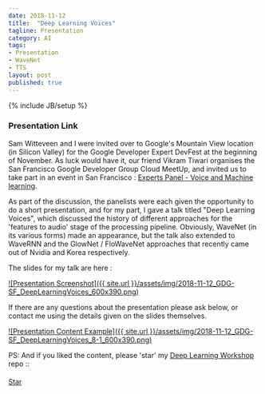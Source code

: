 ```yaml
---
date: 2018-11-12
title:  "Deep Learning Voices"
tagline: Presentation
category: AI
tags:
- Presentation
- WaveNet
- TTS
layout: post
published: true
---
```

{% include JB/setup %}



### Presentation Link

Sam Witteveen and I were invited over to Google's Mountain View location (in Silicon Valley) for the
Google Developer Expert DevFest at the beginning of November.  As luck would have it, 
our friend Vikram Tiwari organises the San Francisco Google Developer Group Cloud MeetUp, and 
invited us to take part in an event in San Francisco : [Experts Panel - Voice and Machine learning](https://www.meetup.com/GDGCloudSF/events/255584299/).

As part of the discussion, the panelists were each given the opportunity to do a short presentation, 
and for my part, I gave a talk titled "Deep Learning Voices", which discussed the 
history of different approaches for the 'features to audio' stage of the processing pipeline.  Obviously, 
WaveNet (in its various forms) made an appearance, but the talk also extended to WaveRNN 
and the GlowNet / FloWaveNet approaches that recently came out of Nvidia and Korea respectively.

The slides for my talk are here :

<a href="http://redcatlabs.com/2018-11-12_GDG-SF_DeepLearningVoices/" target="_blank">
![Presentation Screenshot]({{ site.url }}/assets/img/2018-11-12_GDG-SF_DeepLearningVoices_600x390.png)
</a>

If there are any questions about the presentation please ask below, 
or contact me using the details given on the slides themselves.

<a href="http://redcatlabs.com/2018-11-12_GDG-SF_DeepLearningVoices/#/8/1" target="_blank">
![Presentation Content Example]({{ site.url }}/assets/img/2018-11-12_GDG-SF_DeepLearningVoices_8-1_600x390.png)
</a>

<!--
Also now include :

LPCnet
  https://github.com/mozilla/LPCNet/issues/4


Look at :
  UFANS: U-shaped Fully-Parallel Acoustic Neural Structure For Statistical Parametric Speech Synthesis With 20X Faster
    = https://arxiv.org/abs/1811.12208
  Investigating context features hidden in End-to-End TTS
    = https://arxiv.org/abs/1811.01376
  Exploring Transfer Learning for Low Resource Emotional TTS
    = https://arxiv.org/abs/1901.04276
  Representation Mixing for TTS Synthesis
    = https://arxiv.org/abs/1811.07240
  Attention-Based Models for Speech Recognition  (Has TTS-relevant content, apparently)
    = https://arxiv.org/pdf/1506.07503.pdf

https://r9y9.github.io/nnmnkwii/latest/nnmnkwii_gallery/notebooks/tts/02-Bidirectional-LSTM%20based%20RNNs%20for%20speech%20synthesis%20(en).html

------
https://cloud.google.com/tpu/docs/tensorflow-ops#available_python_apis
https://www.tensorflow.org/api_docs/python/tf/spectral/rfft
https://stackoverflow.com/questions/49616081/use-tensorflow-operation-in-tf-keras-model
https://stackoverflow.com/questions/47860237/how-to-use-tf-operations-in-keras-models
MNIST TPU (public).ipynb
  https://colab.research.google.com/drive/1myF-aXi33KCz8Ff6BY6hWolSxNVagIz5
keras-bert.ipynb  
  https://colab.research.google.com/github/HighCWu/keras-bert-tpu/blob/master/demo/load_model/load_and_predict.ipynb#scrollTo=uA4moo4dpLBr
Signal Processing (contrib)
  https://www.tensorflow.org/api_guides/python/contrib.signal#Computing_spectrograms
------



and think about practical aspects of text-to-descriptors networks :

Tacotron :
  https://github.com/keithito/tacotron          # TF tf.layers
  https://github.com/r9y9/tacotron_pytorch      # PyTorch
Tacotron2 :
  https://github.com/Rayhane-mamah/Tacotron-2   # TF low-level
  https://github.com/NVIDIA/tacotron2           # PyTorch including fp16

DeepVoice
  https://github.com/DeepSwissVoice/DeepVoice   # TF + "native" bindings in C + JS (full website infra?)
DeepVoice2
DeepVoice3
  https://github.com/Kyubyong/deepvoice3        # TF low-level, fairly spartan
  https://github.com/r9y9/deepvoice3_pytorch    # PyTorch, mature

DC-TTS : 
  https://github.com/Kyubyong/dc_tts  # low-level-TF
  https://github.com/tugstugi/pytorch-dc-tts # PyTorch

Mozilla :   
  https://github.com/mozilla/TTS                # Torch-based model inspired by Tacotron 2
  https://github.com/mozilla/TTS#what-is-new-with-tts
  """ What I observe, encoding with f0 tunning by harvest is the best. """
  
Microsoft : 
  1_TTS_Microsoft_TTSwithTransformer_1809.08895.pdf    # 3-6 layer Transformer-based TTS (WaveNet head)
  In our experiment, time consume in a single training step for our model is ∼0.4s, which is 4.25 times faster than that of Tacotron2 (∼1.7s)
     with equal batch size (16 samples per batch). 
  However, since the parameter quantity of our model is almost twice than Tacotron2, 
     it still takes ∼3 days to converge comparing to ∼4.5 days of that for Tacotron2.

------

Adaptation
  https://github.com/Kyubyong/speaker_adapted_tts
  
  
!-->


PS:  And if you liked the content, please 'star' my <a href="https://github.com/mdda/deep-learning-workshop" target="_blank">Deep Learning Workshop</a> repo ::
<!-- From :: https://buttons.github.io/ -->
<!-- Place this tag where you want the button to render. -->
<span style="position:relative;top:5px;">
<a aria-label="Star mdda/deep-learning-workshop on GitHub" data-count-aria-label="# stargazers on GitHub" data-count-api="/repos/mdda/deep-learning-workshop#stargazers_count" data-count-href="/mdda/deep-learning-workshop/stargazers" data-icon="octicon-star" href="https://github.com/mdda/deep-learning-workshop" class="github-button">Star</a>
<!-- Place this tag right after the last button or just before your close body tag. -->
<script async defer id="github-bjs" src="https://buttons.github.io/buttons.js"></script>
</span>

